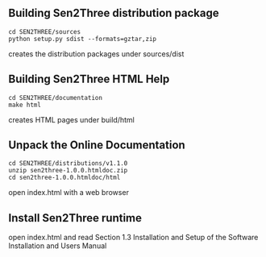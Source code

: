 Building Sen2Three distribution package
----------------------------------------

	cd SEN2THREE/sources
  	python setup.py sdist --formats=gztar,zip
  creates the distribution packages under sources/dist

Building Sen2Three HTML Help
----------------------------

	cd SEN2THREE/documentation
  	make html
  creates HTML pages under build/html
  
Unpack the Online Documentation
-------------------------------

  	cd SEN2THREE/distributions/v1.1.0
  	unzip sen2three-1.0.0.htmldoc.zip
  	cd sen2three-1.0.0.htmldoc/html
  open index.html with a web browser
    
Install Sen2Three runtime
-------------------------

  open index.html and read Section 1.3 Installation and Setup
  of the Software Installation and Users Manual
